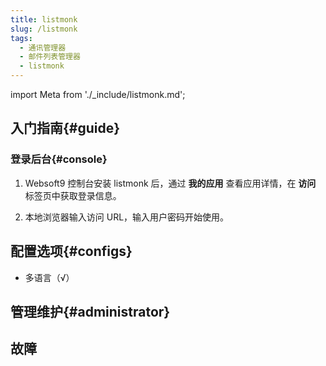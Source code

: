 ```yaml
---
title: listmonk
slug: /listmonk
tags:
  - 通讯管理器
  - 邮件列表管理器
  - listmonk
---
```


import Meta from './_include/listmonk.md';

<Meta name="meta" />

## 入门指南{#guide}

### 登录后台{#console}

1. Websoft9 控制台安装 listmonk 后，通过 **我的应用** 查看应用详情，在 **访问** 标签页中获取登录信息。  

2. 本地浏览器输入访问 URL，输入用户密码开始使用。

## 配置选项{#configs}

- 多语言（√）

## 管理维护{#administrator}

## 故障
